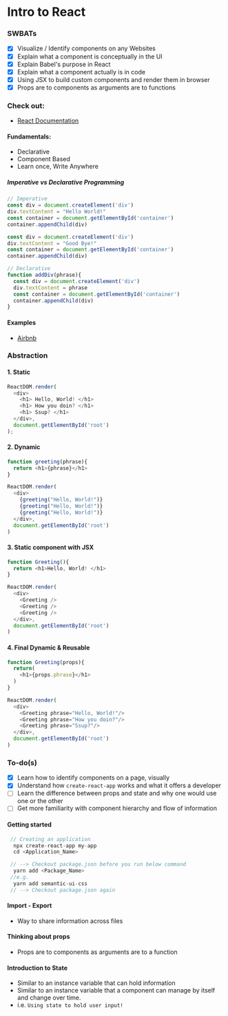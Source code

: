 # Intro to React

### SWBATs

- [x] Visualize / Identify components on any Websites
- [x] Explain what a component is conceptually in the UI
- [x] Explain Babel's purpose in React
- [x] Explain what a component actually is in code
- [x] Using JSX to build custom components and render them in browser
- [x] Props are to components as arguments are to functions

### Check out:
- [React Documentation](https://reactjs.org)

#### Fundamentals:
- Declarative
- Component Based
- Learn once, Write Anywhere

##### Imperative vs Declarative Programming
```javascript
// Imperative
const div = document.createElement('div')
div.textContent = "Hello World!"
const container = document.getElementById('container')
container.appendChild(div)

const div = document.createElement('div')
div.textContent = "Good Bye!"
const container = document.getElementById('container')
container.appendChild(div)

// Declarative
function addDiv(phrase){
  const div = document.createElement('div')
  div.textContent = phrase
  const container = document.getElementById('container')
  container.appendChild(div)
}

```

#### Examples
- [Airbnb](https://www.airbnb.com)

### Abstraction

#### 1. Static
````javascript
ReactDOM.render(
  <div>
    <h1> Hello, World! </h1>
    <h1> How you doin? </h1>
    <h1> Ssup? </h1>
  </div>,
  document.getElementById('root')
);
````

#### 2. Dynamic
````javascript
function greeting(phrase){
  return <h1>{phrase}</h1>
}

ReactDOM.render(
  <div>
    {greeting("Hello, World!")}
    {greeting("Hello, World!")}
    {greeting("Hello, World!")}
  </div>,
  document.getElementById('root')
)
````

#### 3. Static component with JSX
````javascript
function Greeting(){
  return <h1>Hello, World! </h1>
}

ReactDOM.render(
  <div>
    <Greeting />
    <Greeting />
    <Greeting />
  </div>,
  document.getElementById('root')
)
````

#### 4. Final Dynamic & Reusable
````javascript
function Greeting(props){
  return(
    <h1>{props.phrase}</h1>
  )
}

ReactDOM.render(
  <div>
    <Greeting phrase="Hello, World!"/>
    <Greeting phrase="How you doin?"/>
    <Greeting phrase="Ssup?"/>
  </div>,
  document.getElementById('root')
)
````

### To-do(s)

- [x] Learn how to identify components on a page, visually
- [x] Understand how ````create-react-app```` works and what it offers a developer
- [ ] Learn the difference between props and state and why one would use one or the other
- [ ] Get more familiarity with component hierarchy and flow of information

#### Getting started

```javascript
 // Creating an application
  npx create-react-app my-app
  cd <Application_Name>

 // --> Checkout package.json before you run below command
  yarn add <Package_Name>
 //e.g.
  yarn add semantic-ui-css
 // --> Checkout package.json again
```

#### Import - Export
- Way to share information across files

#### Thinking about props
- Props are to components as arguments are to a function

#### Introduction to State
- Similar to an instance variable that can hold information
- Similar to an instance variable that a component can manage by itself and change over time.
- i.e. ```` Using state to hold user input! ````
